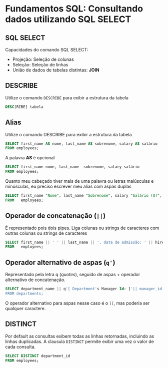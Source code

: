 # Fundamentos SQL: Consultando dados utilizando SQL SELECT

## SQL SELECT

Capacidades do comando SQL SELECT:

-   Projeção: Seleção de colunas
-   Seleção: Seleção de linhas
-   União de dados de tabelas distintas: **JOIN**

## DESCRIBE

Utilize o comando `DESCRIBE` para exibir a estrutura da tabela

```SQL
DESC[RIBE] tabela
```

## Alias

Utilize o comando DESCRIBE para exibir a estrutura da tabela

```SQL
SELECT first_name AS nome, last_name AS sobrenome, salary AS salário
FROM employees;
```

A palavra **AS** é opcional

```SQL
SELECT first_name nome, last_name  sobrenome, salary salário
FROM employees;
```

Quanto meu cabeçado tiver mais de uma palavra ou letras maiúsculas e minúsculas, eu preciso escrever meu alias com aspas duplas

```SQL
SELECT first_name "Nome", last_name "Sobrenome", salary "Salário ($)", commission_pct "Percentual de comissão"
FROM   employees;
```

## Operador de concatenação (`||`)

É representado pois dois pipes. Liga colunas ou strings de caracteres com outras colunas ou strings de caracteres

```SQL
SELECT first_name || ' ' || last_name || ', data de admissão: ' || hire_date "Funcionário"
FROM   employees;
```

## Operador alternativo de aspas (`q'`)

Representado pela letra q (_quotes_), seguido de aspas + operador alternativo de concatenação.

```SQL
SELECT department_name || q'[ Department's Manager Id: ]'|| manager_id "Departamento e Gerente"
FROM departments;
```

O operador alternativo para aspas nesse caso é o `[]`, mas poderia ser qualquer caractere.

## DISTINCT

Por default as consultas exibem todas as linhas retornadas, incluindo as linhas duplicadas. A clausula `DISTINCT` permite exibir uma vez o valor de cada consulta.

```SQL
SELECT DISTINCT department_id
FROM employees;
```
